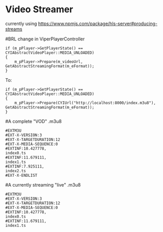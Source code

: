# Video Streamer

currently using https://www.npmjs.com/package/hls-server#producing-streams




#BRL change in ViperPlayerController
~~~~~~~~
if (m_pPlayer->GetPlayerState() == CYIAbstractVideoPlayer::MEDIA_UNLOADED) 
{ 
    m_pPlayer->Prepare(m_videoUrl, GetAbstractStreamingFormat(m_eFormat)); 
}
~~~~~~~~

To:

~~~~~~~~
if (m_pPlayer->GetPlayerState() == CYIAbstractVideoPlayer::MEDIA_UNLOADED) 
{
    m_pPlayer->Prepare(CYIUrl("http://localhost:8000/index.m3u8"), GetAbstractStreamingFormat(m_eFormat)); 
}
~~~~~~~~


#A complete "VOD" .m3u8

~~~~~~~~
#EXTM3U
#EXT-X-VERSION:3
#EXT-X-TARGETDURATION:12
#EXT-X-MEDIA-SEQUENCE:0
#EXTINF:10.427778,
index0.ts
#EXTINF:11.679111,
index1.ts
#EXTINF:7.925111,
index2.ts
#EXT-X-ENDLIST
~~~~~~~~

#A currently streaming "live" .m3u8

~~~~~~~~
#EXTM3U
#EXT-X-VERSION:3
#EXT-X-TARGETDURATION:12
#EXT-X-MEDIA-SEQUENCE:0
#EXTINF:10.427778,
index0.ts
#EXTINF:11.679111,
index1.ts	
~~~~~~~~
